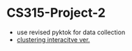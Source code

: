 # CS315-Project-2
- use revised pyktok for data collection
- [clustering interacitve ver.](https://cs.wellesley.edu/~hl105/clustering.html)
